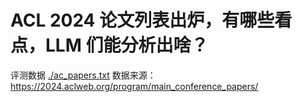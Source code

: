 
# ACL 2024 论文列表出炉，有哪些看点，LLM 们能分析出啥？


评测数据 [./ac_papers.txt](ac_papers.txt) 
数据来源：https://2024.aclweb.org/program/main_conference_papers/
